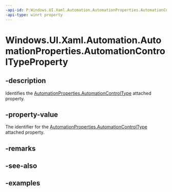```yaml
---
-api-id: P:Windows.UI.Xaml.Automation.AutomationProperties.AutomationControlTypeProperty
-api-type: winrt property
---
```


# Windows.UI.Xaml.Automation.AutomationProperties.AutomationControlTypeProperty

<!--
public static Windows.UI.Xaml.DependencyProperty AutomationControlTypeProperty { get; }
-->

## -description

Identifies the [AutomationProperties.AutomationControlType](automationproperties_automationcontroltype.md) attached property.

## -property-value

The identifier for the [AutomationProperties.AutomationControlType](automationproperties_automationcontroltype.md) attached property.

## -remarks

## -see-also

## -examples
